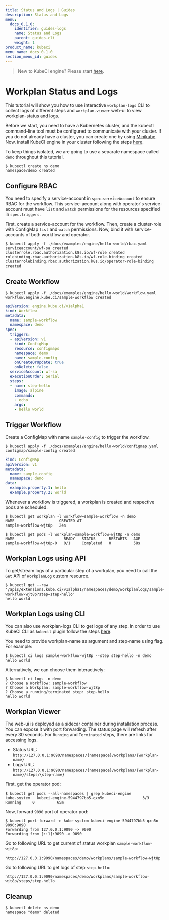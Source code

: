 ```yaml
---
title: Status and Logs | Guides
description: Status and Logs
menu:
  docs_0.1.0:
    identifier: guides-logs
    name: Status and Logs
    parent: guides-cli
    weight: 1
product_name: kubeci
menu_name: docs_0.1.0
section_menu_id: guides
---
```


> New to KubeCI engine? Please start [here](/docs/concepts/README.md).

# Workplan Status and Logs

This tutorial will show you how to use interactive `workplan-logs` CLI to collect logs of different steps and `workplan-viewer` web-ui to view workplan-status and logs.

Before we start, you need to have a Kubernetes cluster, and the kubectl command-line tool must be configured to communicate with your cluster. If you do not already have a cluster, you can create one by using [Minikube](https://github.com/kubernetes/minikube). Now, install KubeCI engine in your cluster following the steps [here](/docs/setup/engine/install.md).

To keep things isolated, we are going to use a separate namespace called `demo` throughout this tutorial.

```console
$ kubectl create ns demo
namespace/demo created
```

## Configure RBAC

You need to specify a service-account in `spec.serviceAccount` to ensure RBAC for the workflow. This service-account along with operator's service-account must have `list` and `watch` permissions for the resources specified in `spec.triggers`.

First, create a service-account for the workflow. Then, create a cluster-role with ConfigMap `list` and `watch` permissions. Now, bind it with service-accounts of both workflow and operator.

```console
$ kubectl apply -f ./docs/examples/engine/hello-world/rbac.yaml
serviceaccount/wf-sa created
clusterrole.rbac.authorization.k8s.io/wf-role created
rolebinding.rbac.authorization.k8s.io/wf-role-binding created
clusterrolebinding.rbac.authorization.k8s.io/operator-role-binding created
```

## Create Workflow

```console
$ kubectl apply -f ./docs/examples/engine/hello-world/workflow.yaml
workflow.engine.kube.ci/sample-workflow created
```

```yaml
apiVersion: engine.kube.ci/v1alpha1
kind: Workflow
metadata:
  name: sample-workflow
  namespace: demo
spec:
  triggers:
  - apiVersion: v1
    kind: ConfigMap
    resource: configmaps
    namespace: demo
    name: sample-config
    onCreateOrUpdate: true
    onDelete: false
  serviceAccount: wf-sa
  executionOrder: Serial
  steps:
  - name: step-hello
    image: alpine
    commands:
    - echo
    args:
    - hello world
```

## Trigger Workflow

Create a ConfigMap with name `sample-config` to trigger the workflow.

```console
$ kubectl apply -f ./docs/examples/engine/hello-world/configmap.yaml
configmap/sample-config created
```

```yaml
kind: ConfigMap
apiVersion: v1
metadata:
  name: sample-config
  namespace: demo
data:
  example.property.1: hello
  example.property.2: world
```

Whenever a workflow is triggered, a workplan is created and respective pods are scheduled.

```console
$ kubectl get workplan -l workflow=sample-workflow -n demo
NAME                    CREATED AT
sample-workflow-wjt8p   24s
```

```console
$ kubectl get pods -l workplan=sample-workflow-wjt8p -n demo
NAME                      READY   STATUS      RESTARTS   AGE
sample-workflow-wjt8p-0   0/1     Completed   0          58s
```

## Workplan Logs using API

To get/stream logs of a particular step of a workplan, you need to call the `Get` API of `WorkplanLog` custom resource.

```console
$ kubectl get --raw '/apis/extensions.kube.ci/v1alpha1/namespaces/demo/workplanlogs/sample-workflow-wjt8p?step=step-hello'
hello world
```

## Workplan Logs using CLI

You can also use workplan-logs CLI to get logs of any step. In order to use KubeCI CLI as `kubectl` plugin follow the steps [here](/docs/setup/cli/install.md).

You need to provide workplan-name as argument and step-name using flag. For example:

```console
$ kubectl ci logs sample-workflow-wjt8p --step step-hello -n demo
hello world
```

Alternatively, we can choose them interactively:

```console
$ kubectl ci logs -n demo
? Choose a Workflow: sample-workflow
? Choose a Workplan: sample-workflow-wjt8p
? Choose a running/terminated step: step-hello
hello world
```

## Workplan Viewer

The web-ui is deployed as a sidecar container during installation process. You can expose it with port forwarding. The status page will refresh after every 30 seconds. For `Running` and `Terminated` steps, there are links for accessing logs.

- Status URL: `http://127.0.0.1:9090/namespaces/{namespace}/workplans/{workplan-name}`
- Logs URL: `http://127.0.0.1:9090/namespaces/{namespace}/workplans/{workplan-name}/steps/{step-name}`

First, get the operator pod:

```console
$ kubectl get pods --all-namespaces | grep kubeci-engine
kube-system   kubeci-engine-5944797bb5-qxn5n                 3/3     Running     0          65m
```

Now, forward `9090` port of operator pod:

```console
$ kubectl port-forward -n kube-system kubeci-engine-5944797bb5-qxn5n 9090:9090
Forwarding from 127.0.0.1:9090 -> 9090
Forwarding from [::1]:9090 -> 9090
```

Go to following URL to get current of status workplan `sample-workflow-wjt8p`:

`http://127.0.0.1:9090/namespaces/demo/workplans/sample-workflow-wjt8p`

Go to following URL to get logs of step `step-hello`:

`http://127.0.0.1:9090/namespaces/demo/workplans/sample-workflow-wjt8p/steps/step-hello`

## Cleanup

```console
$ kubectl delete ns demo
namespace "demo" deleted
```
